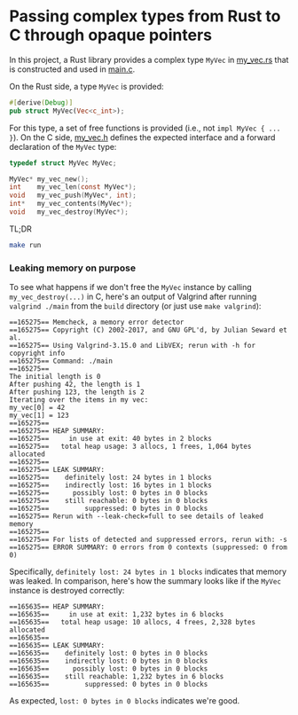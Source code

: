 # Passing complex types from Rust to C through opaque pointers

In this project, a Rust library provides a complex type `MyVec` in [my_vec.rs](src/my_vec.rs)
that is constructed and used in [main.c](src/main.c).

On the Rust side, a type `MyVec` is provided:

```rust
#[derive(Debug)]
pub struct MyVec(Vec<c_int>);
```

For this type, a set of free functions is provided (i.e., not `impl MyVec { ... }`). On the C side,
[my_vec.h](src/my_vec.h) defines the expected interface and a forward declaration of the `MyVec` type:

```c
typedef struct MyVec MyVec;

MyVec* my_vec_new();
int    my_vec_len(const MyVec*);
void   my_vec_push(MyVec*, int);
int*   my_vec_contents(MyVec*);
void   my_vec_destroy(MyVec*);
```

TL;DR

```bash
make run
```

### Leaking memory on purpose

To see what happens if we don't free the `MyVec` instance by calling `my_vec_destroy(...)` in C,
here's an output of Valgrind after running `valgrind ./main` from the `build` directory (or just use `make valgrind`):

```
==165275== Memcheck, a memory error detector
==165275== Copyright (C) 2002-2017, and GNU GPL'd, by Julian Seward et al.
==165275== Using Valgrind-3.15.0 and LibVEX; rerun with -h for copyright info
==165275== Command: ./main
==165275== 
The initial length is 0
After pushing 42, the length is 1
After pushing 123, the length is 2
Iterating over the items in my vec:
my_vec[0] = 42
my_vec[1] = 123
==165275== 
==165275== HEAP SUMMARY:
==165275==     in use at exit: 40 bytes in 2 blocks
==165275==   total heap usage: 3 allocs, 1 frees, 1,064 bytes allocated
==165275== 
==165275== LEAK SUMMARY:
==165275==    definitely lost: 24 bytes in 1 blocks
==165275==    indirectly lost: 16 bytes in 1 blocks
==165275==      possibly lost: 0 bytes in 0 blocks
==165275==    still reachable: 0 bytes in 0 blocks
==165275==         suppressed: 0 bytes in 0 blocks
==165275== Rerun with --leak-check=full to see details of leaked memory
==165275== 
==165275== For lists of detected and suppressed errors, rerun with: -s
==165275== ERROR SUMMARY: 0 errors from 0 contexts (suppressed: 0 from 0)
```

Specifically, `definitely lost: 24 bytes in 1 blocks` indicates that memory was leaked.
In comparison, here's how the summary looks like if the `MyVec` instance is destroyed
correctly:

```
==165635== HEAP SUMMARY:
==165635==     in use at exit: 1,232 bytes in 6 blocks
==165635==   total heap usage: 10 allocs, 4 frees, 2,328 bytes allocated
==165635== 
==165635== LEAK SUMMARY:
==165635==    definitely lost: 0 bytes in 0 blocks
==165635==    indirectly lost: 0 bytes in 0 blocks
==165635==      possibly lost: 0 bytes in 0 blocks
==165635==    still reachable: 1,232 bytes in 6 blocks
==165635==         suppressed: 0 bytes in 0 blocks
```

As expected, `lost: 0 bytes in 0 blocks` indicates we're good.
